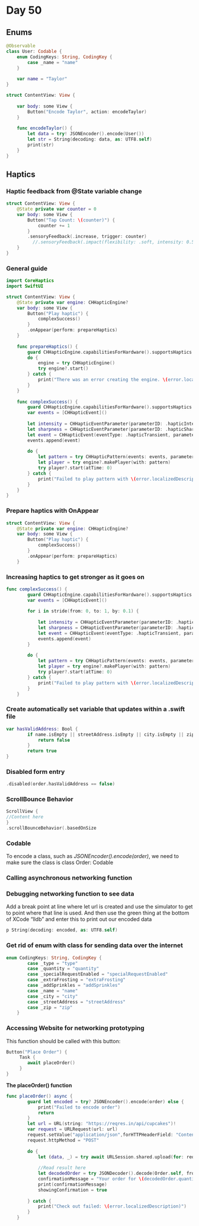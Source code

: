 # Day 50

## Enums

```swift
@Observable
class User: Codable {
    enum CodingKeys: String, CodingKey {
        case _name = "name"
    }
    
    var name = "Taylor"
}

struct ContentView: View {
    
    var body: some View {
        Button("Encode Taylor", action: encodeTaylor)
    }
    
    func encodeTaylor() {
        let data = try! JSONEncoder().encode(User())
        let str = String(decoding: data, as: UTF8.self)
        print(str)
    }
}

```

## Haptics

### Haptic feedback from @State variable change

```swift
struct ContentView: View {
    @State private var counter = 0
    var body: some View {
        Button("Tap Count: \(counter)") {
            counter += 1
        }
        .sensoryFeedback(.increase, trigger: counter)
		  //.sensoryFeedback(.impact(flexibility: .soft, intensity: 0.5), trigger: counter)
    }
}
```

### General guide

```swift
import CoreHaptics
import SwiftUI

struct ContentView: View {
    @State private var engine: CHHapticEngine?
    var body: some View {
        Button("Play haptic") {
            complexSuccess()
        }
        .onAppear(perform: prepareHaptics)
    }
    
    func prepareHaptics() {
        guard CHHapticEngine.capabilitiesForHardware().supportsHaptics else { return }
        do {
            engine = try CHHapticEngine()
            try engine?.start()
        } catch {
            print("There was an error creating the engine. \(error.localizedDescription)")
        }
    }
    
    func complexSuccess() {
        guard CHHapticEngine.capabilitiesForHardware().supportsHaptics else { return }
        var events = [CHHapticEvent]()
        
        let intensity = CHHapticEventParameter(parameterID: .hapticIntensity, value: 1)
        let sharpness = CHHapticEventParameter(parameterID: .hapticSharpness, value: 1)
        let event = CHHapticEvent(eventType: .hapticTransient, parameters: [intensity, sharpness], relativeTime: 0)
        events.append(event)
        
        do {
            let pattern = try CHHapticPattern(events: events, parameters: [])
            let player = try engine?.makePlayer(with: pattern)
            try player?.start(atTime: 0)
        } catch {
            print("Failed to play pattern with \(error.localizedDescription)")
        }
    }
}
```

### Prepare haptics with OnAppear

```swift
struct ContentView: View {
    @State private var engine: CHHapticEngine?
    var body: some View {
        Button("Play haptic") {
            complexSuccess()
        }
        .onAppear(perform: prepareHaptics)
    }
```

### Increasing haptics to get stronger as it goes on

```swift
func complexSuccess() {
        guard CHHapticEngine.capabilitiesForHardware().supportsHaptics else { return }
        var events = [CHHapticEvent]()
        
        for i in stride(from: 0, to: 1, by: 0.1) {
            
            let intensity = CHHapticEventParameter(parameterID: .hapticIntensity, value: Float(i))
            let sharpness = CHHapticEventParameter(parameterID: .hapticSharpness, value: Float(i))
            let event = CHHapticEvent(eventType: .hapticTransient, parameters: [intensity, sharpness], relativeTime: 0)
            events.append(event)
        }
        
        do {
            let pattern = try CHHapticPattern(events: events, parameters: [])
            let player = try engine?.makePlayer(with: pattern)
            try player?.start(atTime: 0)
        } catch {
            print("Failed to play pattern with \(error.localizedDescription)")
        }
    }
```

### Create automatically set variable  that updates within a .swift file

```swift
var hasValidAddress: Bool {
        if name.isEmpty || streetAddress.isEmpty || city.isEmpty || zip.isEmpty {
            return false
        }
        return true
}
```

### Disabled form entry

```swift
.disabled(order.hasValidAddress == false)
```

### ScrollBounce Behavior

```swift
ScrollView {
//Content here
}
.scrollBounceBehavior(.basedOnSize
```

### Codable

To encode a class, such as *JSONEncoder().encode(order)*, we need to make sure the class is class Order: Codable

### Calling asynchronous networking function

### Debugging networking function to see data

Add a break point at line where let url is created  and use the simulator to get to point where that line is used. And then use the green thing at the bottom of XCode “lldb” and enter this to print out our encoded data

```swift
p String(decoding: encoded, as: UTF8.self)
```

### Get rid of enum with class for sending data over the internet

```swift
enum CodingKeys: String, CodingKey {
        case _type = "type"
        case _quantity = "quantity"
        case _specialRequestEnabled = "specialRequestEnabled"
        case _extraFrosting = "extraFrosting"
        case _addSprinkles = "addSprinkles"
        case _name = "name"
        case _city = "city"
        case _streetAddress = "streetAddress"
        case _zip = "zip"
    }
```

### Accessing Website for networking prototyping

This function should be called with this button:

```swift
Button("Place Order") {
     Task {
        await placeOrder()
     }
}
```

**The placeOrder() function**

```swift
func placeOrder() async {
        guard let encoded = try? JSONEncoder().encode(order) else {
            print("Failed to encode order")
            return
        }
        let url = URL(string: "https://reqres.in/api/cupcakes")!
        var request = URLRequest(url: url)
        request.setValue("application/json",forHTTPHeaderField: "Content-Type")
        request.httpMethod = "POST"
        
        do {
            let (data, _) = try await URLSession.shared.upload(for: request, from: encoded)
            
            //Read result here
            let decodedOrder = try JSONDecoder().decode(Order.self, from: data)
            confirmationMessage = "Your order for \(decodedOrder.quantity)x \(Order.types[decodedOrder.type].lowercased()) cupcakes is on its way!"
            print(confirmationMessage)
            showingConfirmation = true
            
        } catch {
            print("Check out failed: \(error.localizedDescription)")
        }
    }
```
